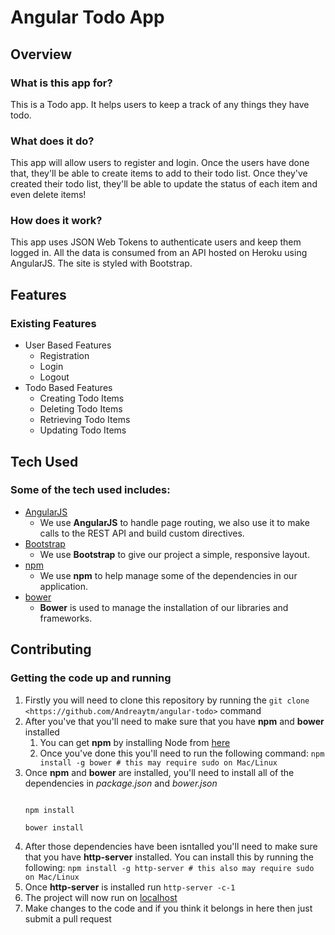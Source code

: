 # Angular Todo App

## Overview

### What is this app for?

This is a Todo app. It helps users to keep a track of any things they have todo.

### What does it do?

This app will allow users to register and login. Once the users have done that, they'll be able to create items to add to their todo list. Once they've created their todo list, they'll be able to update the status of each item and even delete items!

### How does it work?

This app uses JSON Web Tokens to authenticate users and keep them logged in. All the data is consumed from an API hosted on Heroku using AngularJS. The site is styled with Bootstrap.

## Features 

### Existing Features 
- User Based Features 
	- Registration  
	- Login
	- Logout
- Todo Based Features
	- Creating Todo Items 
	- Deleting Todo Items
	- Retrieving Todo Items
	- Updating Todo Items

## Tech Used

### Some of the tech used includes:
- [AngularJS](https://angularjs.org/)
	- We use **AngularJS** to handle page routing, we also use it to make calls to the REST API and build custom directives. 
- [Bootstrap](https://getbootstrap.com/)
	- We use **Bootstrap** to give our project a simple, responsive layout.
- [npm](https://www.npmjs.com/)
	- We use **npm** to help manage some of the dependencies in our application. 
- [bower](https://bower.io/)
	- **Bower** is used to manage the installation of our libraries and frameworks.

## Contributing 

### Getting the code up and running 
1. Firstly you will need to clone this repository by running the ```git clone <https://github.com/Andreaytm/angular-todo>``` command
2. After you've that you'll need to make sure that you have **npm** and **bower** installed 
	1. You can get **npm** by installing Node from [here](https://nodejs.org/en/)
	2. Once you've done this you'll need to run the following command: 
	`npm install -g bower # this may require sudo on Mac/Linux`
3. Once **npm** and **bower** are installed, you'll need to install all of the dependencies in *package.json* and *bower.json*
	```

	npm install

	bower install 

	```
4. After those dependencies have been isntalled you'll need to make sure that you have **http-server** installed. You can install this by running the following: ```npm install -g http-server # this also may require sudo on Mac/Linux```
5. Once **http-server** is installed run ```http-server -c-1```
6. The project will now run on [localhost](http://127.0.0.1:8080)
7. Make changes to the code and if you think it belongs in here then just submit a pull request
